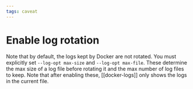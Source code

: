 ```yaml
---
tags: caveat
---
```


# Enable log rotation
Note that by default, the logs kept by Docker are not rotated. You must explicitly set `--log-opt max-size` and `--log-opt max-file`. These determine the max size of a log file before rotating it and the max number of log files to keep. Note that after enabling these, [[docker-logs]] only shows the logs in the current file.
